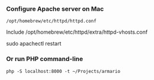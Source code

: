 ### Configure Apache server on Mac

```
/opt/homebrew/etc/httpd/httpd.conf
```

Include /opt/homebrew/etc/httpd/extra/httpd-vhosts.conf

sudo apachectl restart


### Or run PHP command-line

```
php -S localhost:8000 -t ~/Projects/armario
```
